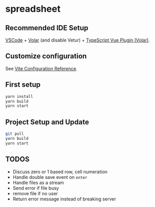 # spreadsheet

## Recommended IDE Setup

[VSCode](https://code.visualstudio.com/) + [Volar](https://marketplace.visualstudio.com/items?itemName=Vue.volar) (and disable Vetur) + [TypeScript Vue Plugin (Volar)](https://marketplace.visualstudio.com/items?itemName=Vue.vscode-typescript-vue-plugin).

## Customize configuration

See [Vite Configuration Reference](https://vitejs.dev/config/).

## First setup

```sh
yarn install
yarn build
yarn start
```

## Project Setup and Update

```sh
git pull
yarn build
yarn start
```

## TODOS
- Discuss zero or 1 based row, cell numeration
- Handle double save event on ```enter```
- Handle files as a stream
- Send error if file busy
- remove file if no user 
- Return error message instead of breaking server